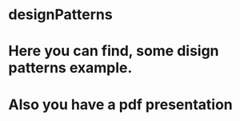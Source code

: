 # designPatterns
# Here you can find, some disign patterns example.
# Also you have a pdf presentation
